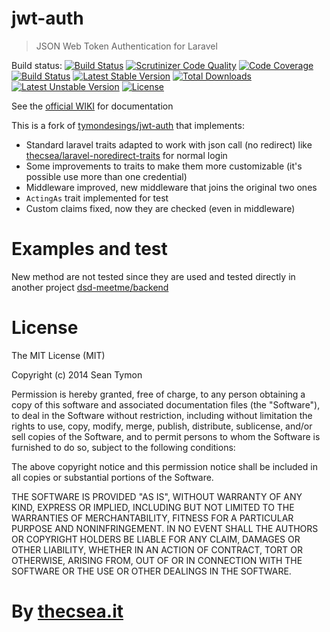 # jwt-auth

> JSON Web Token Authentication for Laravel

Build status: [![Build Status](https://travis-ci.org/thecsea/jwt-auth.svg?branch=master)](https://travis-ci.org/thecsea/jwt-auth) [![Scrutinizer Code Quality](https://scrutinizer-ci.com/g/thecsea/jwt-auth/badges/quality-score.png?b=master)](https://scrutinizer-ci.com/g/thecsea/jwt-auth/?branch=master) [![Code Coverage](https://scrutinizer-ci.com/g/thecsea/jwt-auth/badges/coverage.png?b=master)](https://scrutinizer-ci.com/g/thecsea/jwt-auth/?branch=master) [![Build Status](https://scrutinizer-ci.com/g/thecsea/jwt-auth/badges/build.png?b=master)](https://scrutinizer-ci.com/g/thecsea/jwt-auth/build-status/master) [![Latest Stable Version](https://poser.pugx.org/thecsea/jwt-auth/v/stable)](https://packagist.org/packages/thecsea/jwt-auth) [![Total Downloads](https://poser.pugx.org/thecsea/jwt-auth/downloads)](https://packagist.org/packages/thecsea/jwt-auth) [![Latest Unstable Version](https://poser.pugx.org/thecsea/jwt-auth/v/unstable)](https://packagist.org/packages/thecsea/jwt-auth) [![License](https://poser.pugx.org/thecsea/jwt-auth/license)](https://packagist.org/packages/thecsea/jwt-auth)

See the [official WIKI](https://github.com/tymondesigns/jwt-auth/wiki) for documentation

This is a fork of [tymondesings/jwt-auth](https://github.com/tymondesigns/jwt-auth/) that implements:

* Standard laravel traits adapted to work with json call (no redirect) like [thecsea/laravel-noredirect-traits](https://github.com/thecsea/laravel-noredirect-traits) for normal login
* Some improvements to traits to make them more customizable (it's possible use more than one credential)
* Middleware improved, new middleware that joins the original two ones
* `ActingAs` trait implemented for test
* Custom claims fixed, now they are checked (even in middleware)

# Examples and test
New method are not tested since they are used and tested directly in another project [dsd-meetme/backend](https://github.com/dsd-meetme/backend)

# License

The MIT License (MIT)

Copyright (c) 2014 Sean Tymon

Permission is hereby granted, free of charge, to any person obtaining a copy
of this software and associated documentation files (the "Software"), to deal
in the Software without restriction, including without limitation the rights
to use, copy, modify, merge, publish, distribute, sublicense, and/or sell
copies of the Software, and to permit persons to whom the Software is
furnished to do so, subject to the following conditions:

The above copyright notice and this permission notice shall be included in all
copies or substantial portions of the Software.

THE SOFTWARE IS PROVIDED "AS IS", WITHOUT WARRANTY OF ANY KIND, EXPRESS OR
IMPLIED, INCLUDING BUT NOT LIMITED TO THE WARRANTIES OF MERCHANTABILITY,
FITNESS FOR A PARTICULAR PURPOSE AND NONINFRINGEMENT. IN NO EVENT SHALL THE
AUTHORS OR COPYRIGHT HOLDERS BE LIABLE FOR ANY CLAIM, DAMAGES OR OTHER
LIABILITY, WHETHER IN AN ACTION OF CONTRACT, TORT OR OTHERWISE, ARISING FROM,
OUT OF OR IN CONNECTION WITH THE SOFTWARE OR THE USE OR OTHER DEALINGS IN THE
SOFTWARE.

# By [thecsea.it](http://www.thecsea.it)
